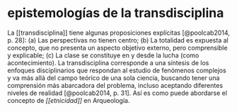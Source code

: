 # epistemologías de la transdisciplina
La [[transdisciplina]] tiene algunas proposiciones explícitas [@poolcab2014, p. 28]: (a) Las perspectivas no tienen centro;  (b) La totalidad es expuesta al concepto, que no presenta un aspecto objetivo externo, pero comprensible y explicable; (c) La clase se constituye en y desde la lucha (como acontecimiento). La transdisciplina corresponde a una síntesis de los enfoques disciplinarios que respondan al estudio de fenómenos complejos y va más allá del campo teórico de una sola ciencia, buscando tener una comprensión más abarcadora del problema, incluso aceptando diferentes niveles de realidad [@poolcab2014, p. 31]. Así es como puede abordarse el concepto de *[[etnicidad]]* en Arqueología.


[^1]: «Poliagenciación son las capacidades causales de cualquier material o inmaterial, llamados poliagentes [...] La [[arqueología]] poliagenciativa coloca los restos materiales de hoy en el centro, en vez de a un desconocido e invisible agente humano del pasado.» Shaw, 2004, p. 102<https://www.redwoods.edu/DesktopModules/EasyDNNNews/DocumentDownload.ashx?portalid=216&moduleid=18614&articleid=3949&documentid=2271>